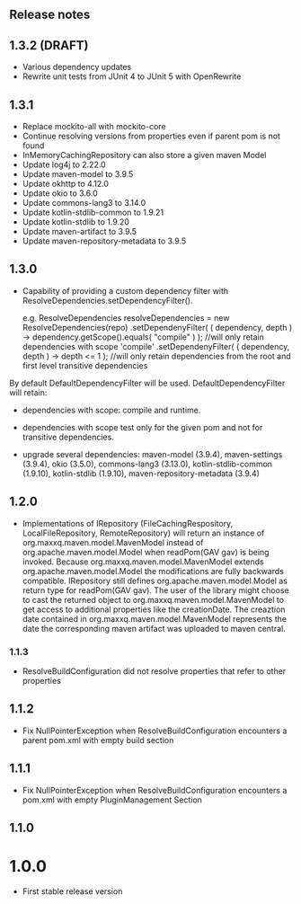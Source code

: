 ## Release notes

## 1.3.2 (DRAFT)
- Various dependency updates
- Rewrite unit tests from JUnit 4 to JUnit 5 with OpenRewrite

## 1.3.1
- Replace mockito-all with mockito-core
- Continue resolving versions from properties even if parent pom is not found
- InMemoryCachingRepository can also store a given maven Model
- Update log4j to 2.22.0
- Update maven-model to 3.9.5
- Update okhttp to 4.12.0
- Update okio to 3.6.0
- Update commons-lang3 to 3.14.0
- Update kotlin-stdlib-common to 1.9.21
- Update kotlin-stdlib to 1.9.20
- Update maven-artifact to 3.9.5
- Update maven-repository-metadata to 3.9.5

## 1.3.0
- Capability of providing a custom dependency filter with ResolveDependencies.setDependencyFilter().

	e.g. ResolveDependencies resolveDependencies = new ResolveDependencies(repo)
				.setDependenyFilter( ( dependency, depth ) -> dependency.getScope().equals( "compile" ) ); //will only retain dependencies with scope 'compile'
				.setDependenyFilter( ( dependency, depth ) -> depth <= 1 );                                //will only retain dependencies from the root and first level transitive dependencies
	
By default DefaultDependencyFilter will be used.  DefaultDependencyFilter will retain:
- dependencies with scope: compile and runtime.  
- dependencies with scope test only for the given pom and not for transitive dependencies.

- upgrade several dependencies: maven-model (3.9.4), maven-settings (3.9.4), okio (3.5.0), commons-lang3 (3.13.0), kotlin-stdlib-common (1.9.10), kotlin-stdlib (1.9.10), maven-repository-metadata (3.9.4)

## 1.2.0
- Implementations of IRepository (FileCachingRespository, LocalFileRepository, RemoteRepository) will return an instance of org.maxxq.maven.model.MavenModel instead of org.apache.maven.model.Model when readPom(GAV gav) is being invoked.  Because org.maxxq.maven.model.MavenModel extends org.apache.maven.model.Model the modifications are fully backwards compatible.  IRepository still defines org.apache.maven.model.Model as return type for readPom(GAV gav).  The user of the library might choose to cast the returned object to org.maxxq.maven.model.MavenModel to get access to additional properties like the creationDate.  The creaztion date contained in org.maxxq.maven.model.MavenModel represents the date the corresponding maven artifact was uploaded to maven central.

### 1.1.3
- ResolveBuildConfiguration did not resolve properties that refer to other properties

## 1.1.2
- Fix NullPointerException when ResolveBuildConfiguration encounters a parent pom.xml with empty build section

## 1.1.1
- Fix NullPointerException when ResolveBuildConfiguration encounters a pom.xml with empty PluginManagement Section

## 1.1.0



# 1.0.0
- First stable release version